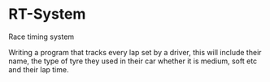 # RT-System

Race timing system

Writing a program that tracks every lap set by a driver, this will include their name, the type of tyre they used in their car whether it is medium, soft etc and their lap time.
